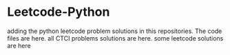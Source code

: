 # Leetcode-Python
adding the python leetcode problem solutions in this repositories. 
The code files are here.
all CTCI problems solutions are here.
some leetcode solutions are here








































































































































































































































































































































































































































































































































































































































































































































































